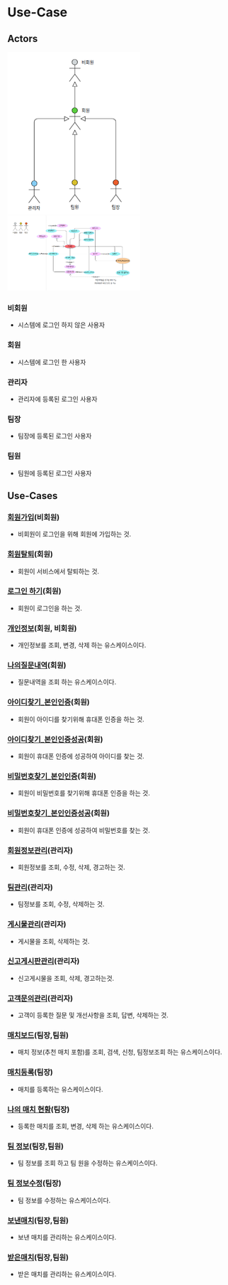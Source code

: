 # Use-Case

## Actors

<img src="./diagram/Actor.png" width="300"></img>
<img src="./diagram/UML.png" width="300"></img>

### 비회원
- 시스템에 로그인 하지 않은 사용자

### 회원
- 시스템에 로그인 한 사용자

### 관리자
- 관리자에 등록된 로그인 사용자

### 팀장
- 팀장에 등록된 로그인 사용자

### 팀원
- 팀원에 등록된 로그인 사용자

## Use-Cases

### [회원가입](uc001-SignUp.md)(비회원)
- 비회원이 로그인을 위해 회원에 가입하는 것.

### [회원탈퇴](uc002-SignOut.md)(회원)
- 회원이 서비스에서 탈퇴하는 것.

### [로그인 하기](uc003-Login.md)(회원)
- 회원이 로그인을 하는 것.

### [개인정보](uc006-MyProfile.md)(회원, 비회원)
 - 개인정보를 조회, 변경, 삭제 하는 유스케이스이다.

### [나의질문내역](uc007-MyQuestion.md)(회원)
 - 질문내역을 조회 하는 유스케이스이다.

### [아이디찾기_본인인증](uc012-FindId_Authentication.md)(회원)
- 회원이 아이디를 찾기위해 휴대폰 인증을 하는 것.

### [아이디찾기_본인인증성공](uc013-FindId_AuthenticationSuccess.md)(회원)
- 회원이 휴대폰 인증에 성공하여 아이디를 찾는 것.

### [비밀번호찾기_본인인증](uc014-FindPassword_Authentication.md)(회원)
- 회원이 비밀번호를 찾기위해 휴대폰 인증을 하는 것.

### [비밀번호찾기_본인인증성공](uc015-FindPassword_AuthenticationSuccess.md)(회원)
- 회원이 휴대폰 인증에 성공하여 비밀번호를 찾는 것.

### [회원정보관리](uc021-MemberManagement.md)(관리자)
- 회원정보를 조회, 수정, 삭제, 경고하는 것.

### [팀관리](uc022-TeamManagement)(관리자)
- 팀정보를 조회, 수정, 삭제하는 것.

### [게시물관리](uc023-BoardManagemnet)(관리자)
- 게시물을 조회, 삭제하는 것.

### [신고게시판관리](uc024-ReportBoardManagement)(관리자)
- 신고게시물을 조회, 삭제, 경고하는것.

### [고객문의관리](uc025-CustomerEnquiryManagement)(관리자)
- 고객이 등록한 질문 및 개선사항을 조회, 답변, 삭제하는 것.

### [매치보드](uc031-MatchBoard.md)(팀장,팀원)
- 매치 정보(추천 매치 포함)를 조회, 검색, 신청, 팀정보조회 하는 유스케이스이다.

### [매치등록](uc032-CreateMatch.md)(팀장)
- 매치를 등록하는 유스케이스이다.

### [나의 매치 현황](uc033-MatchManagement.md)(팀장)
- 등록한 매치를 조회, 변경, 삭제 하는 유스케이스이다.

### [팀 정보](uc041-TeamInfo.md)(팀장,팀원)
- 팀 정보를 조회 하고 팀 원을 수정하는 유스케이스이다.

### [팀 정보수정](uc042-TeamRevise.md)(팀장)
- 팀 정보를 수정하는 유스케이스이다.

### [보낸매치](uc043-SendMatch.md)(팀장,팀원)
- 보낸 매치를 관리하는 유스케이스이다.

### [받은매치](uc044-ReceiveMatch.md)(팀장,팀원)
- 받은 매치를 관리하는 유스케이스이다.



